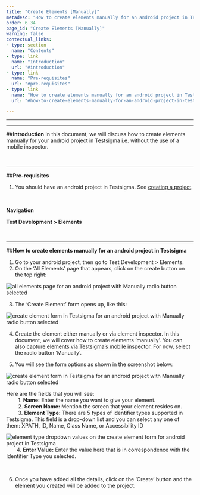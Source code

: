 ```yaml
---
title: "Create Elements [Manually]"
metadesc: "How to create elements manually for an android project in Testsigma."
order: 6.34
page_id: "Create Elements [Manually]"
warning: false
contextual_links:
- type: section
  name: "Contents"
- type: link
  name: "Introduction"
  url: "#introduction"
- type: link
  name: "Pre-requisites"
  url: "#pre-requisites"
- type: link
  name: "How to create elements manually for an android project in Testsigma"
  url: "#how-to-create-elements-manually-for-an-android-project-in-testsigma"

---
```


---

---
##**Introduction**
In this document, we will discuss how to create elements manually for your android project in Testsigma i.e. without the use of a mobile inspector.

<br>

---
##**Pre-requisites**
1. You should have an android project in Testsigma. See [creating a project](https://testsigma.com/docs/projects/overview/).

<br>

**Navigation**

**Test Development > Elements**

<br>

---
##**How to create elements manually for an android project in Testsigma**
1. Go to your android project, then go to Test Development > Elements.
2. On the ‘All Elements’ page that appears, click on the create button on the top right:

![all elements page for an android project with Manually radio button selected](https://docs.testsigma.com/images/create-manually/all-elements-page-create-element-manually-android-testsigma.png)

3. The ‘Create Element’ form opens up, like this:

![create element form in Testsigma for an android project with Manually radio button selected](https://docs.testsigma.com/images/create-manually/create-element-form-highlighted-manually-android-testsigma.png)

4.  Create the element either manually or via element inspector. In this document, we will cover how to create elements ‘manually’. You can also [capture elements via Testsigma’s mobile inspector](https://testsigma.com/docs/elements/android-apps/capture-single-element/). For now, select the radio button ‘Manually’.

5. You will see the form options as shown in the screenshot below:

![create element form in Testsigma for an android project with Manually radio button selected](https://docs.testsigma.com/images/create-manually/create-element-manually-android-testsigma.png)

Here are the fields that you will see:<br>
&emsp;&emsp; 1. **Name:** Enter the name you want to give your element.<br>
&emsp;&emsp; 2. **Screen Name:** Mention the screen that your element resides on.<br>
&emsp;&emsp; 3. **Element Type:** There are 5 types of identifier types supported in Testsigma. This field is a drop-down list and you can select any one of them: XPATH, ID, Name, Class Name, or Accessibility ID<br>

![element type dropdown values on the create element form for android project in Testsigma](https://docs.testsigma.com/images/create-manually/element-type-dropdown-value-create-an-element-android-testsigma.png)
&emsp;&emsp;4. **Enter Value:** Enter the value here that is in correspondence with the Identifier Type you selected.

<br>

6. Once you have added all the details, click on the ‘Create’ button and the element you created will be added to the project.
